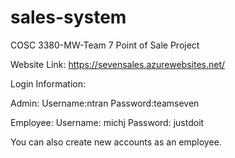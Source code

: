 # sales-system
COSC 3380-MW-Team 7
Point of Sale Project

Website Link: https://sevensales.azurewebsites.net/

Login Information:

Admin:
Username:ntran
Password:teamseven

Employee:
Username: michj
Password: justdoit 

You can also create new accounts as an employee.
